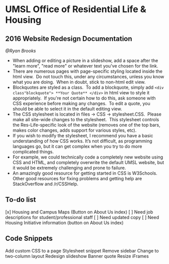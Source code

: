 # UMSL Office of Residential Life & Housing
## 2016 Website Redesign Documentation
*@Ryan Brooks*

-	When adding or editing a picture in a slideshow, add a space after the "learn more", "read more" or whatever text you've chosen for the link.
-	There are numerous pages with page-specific styling located inside the html view.  Do not touch this, under any circumstances, unless you know what you are doing.  When in doubt, stick to non-html edit view.
-	Blockquotes are styled as a class.  To add a blockquote, simply add `<div class"blockquote"> **Your Quote** </div>` in html view to style it appropriately.  If you're not certain how to do this, ask someone with CSS experience before making any changes.  To edit a quote, you should be able to select it in the default editing view.
-	The CSS stylesheet is located in files -> CSS -> stylesheet.CSS.  Please make all site-wide changes to the stylesheet.  This stylesheet controls the Res-Life-specific look of the website (removes one of the top bars, makes color changes, adds support for various styles, etc).
-	If you wish to modify the stylesheet, I recommend you have a basic understanding of how CSS works.  It’s not difficult, as programming languages go, but it can get complex when you try to do more complicated things.
  -	For example, we could technically code a completely new website using CSS and HTML, and completely overwrite the default UMSL website, but it would be extremely challenging and prone to failure.
  -	An amazingly good resource for getting started in CSS is W3Schools.  Other good resources for fixing problems and getting help are StackOverflow and /r/CSSHelp.

## To-do list
[x] Housing and Campus Maps (Button on About Us index)
[ ] Need job descriptions for student/professional staff
[ ] Need updated copy
[ ] Need Housing Initiative information (button on About Us index)

## Code Snippets
Add custom CSS to a page
Stylesheet snippet
Remove sidebar
Change to two-column layout
Redesign slideshow
Banner quote
Resize iFrames
